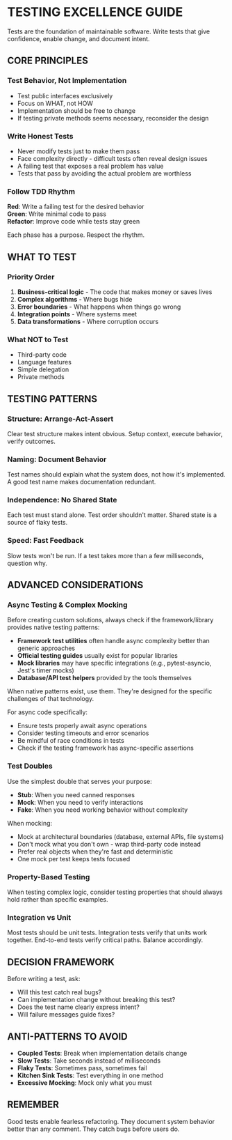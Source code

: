 # TESTING EXCELLENCE GUIDE

Tests are the foundation of maintainable software. Write tests that give confidence, enable change, and document intent.

## CORE PRINCIPLES

### Test Behavior, Not Implementation
- Test public interfaces exclusively
- Focus on WHAT, not HOW
- Implementation should be free to change
- If testing private methods seems necessary, reconsider the design

### Write Honest Tests
- Never modify tests just to make them pass
- Face complexity directly - difficult tests often reveal design issues
- A failing test that exposes a real problem has value
- Tests that pass by avoiding the actual problem are worthless

### Follow TDD Rhythm
**Red**: Write a failing test for the desired behavior  
**Green**: Write minimal code to pass  
**Refactor**: Improve code while tests stay green  

Each phase has a purpose. Respect the rhythm.

## WHAT TO TEST

### Priority Order
1. **Business-critical logic** - The code that makes money or saves lives
2. **Complex algorithms** - Where bugs hide
3. **Error boundaries** - What happens when things go wrong
4. **Integration points** - Where systems meet
5. **Data transformations** - Where corruption occurs

### What NOT to Test
- Third-party code
- Language features  
- Simple delegation
- Private methods

## TESTING PATTERNS

### Structure: Arrange-Act-Assert
Clear test structure makes intent obvious. Setup context, execute behavior, verify outcomes.

### Naming: Document Behavior
Test names should explain what the system does, not how it's implemented. A good test name makes documentation redundant.

### Independence: No Shared State
Each test must stand alone. Test order shouldn't matter. Shared state is a source of flaky tests.

### Speed: Fast Feedback
Slow tests won't be run. If a test takes more than a few milliseconds, question why.

## ADVANCED CONSIDERATIONS

### Async Testing & Complex Mocking
Before creating custom solutions, always check if the framework/library provides native testing patterns:
- **Framework test utilities** often handle async complexity better than generic approaches
- **Official testing guides** usually exist for popular libraries
- **Mock libraries** may have specific integrations (e.g., pytest-asyncio, Jest's timer mocks)
- **Database/API test helpers** provided by the tools themselves

When native patterns exist, use them. They're designed for the specific challenges of that technology.

For async code specifically:
- Ensure tests properly await async operations
- Consider testing timeouts and error scenarios
- Be mindful of race conditions in tests
- Check if the testing framework has async-specific assertions

### Test Doubles
Use the simplest double that serves your purpose:
- **Stub**: When you need canned responses
- **Mock**: When you need to verify interactions
- **Fake**: When you need working behavior without complexity

When mocking:
- Mock at architectural boundaries (database, external APIs, file systems)
- Don't mock what you don't own - wrap third-party code instead
- Prefer real objects when they're fast and deterministic
- One mock per test keeps tests focused

### Property-Based Testing
When testing complex logic, consider testing properties that should always hold rather than specific examples.

### Integration vs Unit
Most tests should be unit tests. Integration tests verify that units work together. End-to-end tests verify critical paths. Balance accordingly.

## DECISION FRAMEWORK

Before writing a test, ask:
- Will this test catch real bugs?
- Can implementation change without breaking this test?
- Does the test name clearly express intent?
- Will failure messages guide fixes?

## ANTI-PATTERNS TO AVOID

- **Coupled Tests**: Break when implementation details change
- **Slow Tests**: Take seconds instead of milliseconds
- **Flaky Tests**: Sometimes pass, sometimes fail
- **Kitchen Sink Tests**: Test everything in one method
- **Excessive Mocking**: Mock only what you must

## REMEMBER
Good tests enable fearless refactoring. They document system behavior better than any comment. They catch bugs before users do.
